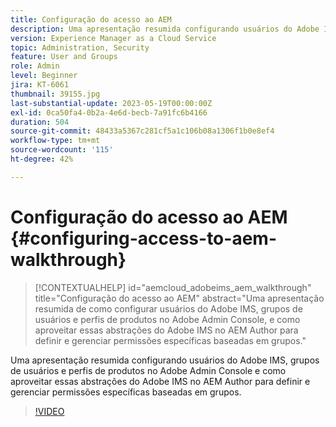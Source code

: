 ```yaml
---
title: Configuração do acesso ao AEM
description: Uma apresentação resumida configurando usuários do Adobe IMS, grupos de usuários e perfis de produtos no Adobe Admin Console e como aproveitar essas abstrações do Adobe IMS no AEM Author para definir e gerenciar permissões específicas baseadas em grupos.
version: Experience Manager as a Cloud Service
topic: Administration, Security
feature: User and Groups
role: Admin
level: Beginner
jira: KT-6061
thumbnail: 39155.jpg
last-substantial-update: 2023-05-19T00:00:00Z
exl-id: 0ca50fa4-0b2a-4e6d-becb-7a91fc6b4166
duration: 504
source-git-commit: 48433a5367c281cf5a1c106b08a1306f1b0e8ef4
workflow-type: tm+mt
source-wordcount: '115'
ht-degree: 42%

---
```


# Configuração do acesso ao AEM {#configuring-access-to-aem-walkthrough}

>[!CONTEXTUALHELP]
>id="aemcloud_adobeims_aem_walkthrough"
>title="Configuração do acesso ao AEM"
>abstract="Uma apresentação resumida de como configurar usuários do Adobe IMS, grupos de usuários e perfis de produtos no Adobe Admin Console, e como aproveitar essas abstrações do Adobe IMS no AEM Author para definir e gerenciar permissões específicas baseadas em grupos."

Uma apresentação resumida configurando usuários do Adobe IMS, grupos de usuários e perfis de produtos no Adobe Admin Console e como aproveitar essas abstrações do Adobe IMS no AEM Author para definir e gerenciar permissões específicas baseadas em grupos.

>[!VIDEO](https://video.tv.adobe.com/v/327375?quality=12&learn=on&captions=por_br)

